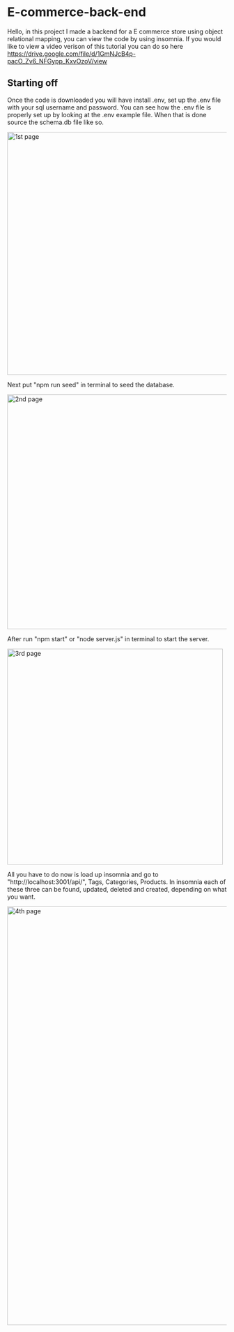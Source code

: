 # E-commerce-back-end
Hello, in this project I made a backend for a E commerce store using object relational mapping, you can view the code by using insomnia. If you would like to view a video verison of this tutorial you can do so here https://drive.google.com/file/d/1GmNJcB4p-pacO_Zv6_NFGypp_KxvOzoV/view

## Starting off

Once the code is downloaded you will have install .env, set up the .env file with your sql username and password. You can see how the .env file is properly set up by looking at the .env example file. When that is done source the schema.db file like so.

<img width="557" alt="1st page" src="https://user-images.githubusercontent.com/112913338/220767019-9bee460a-a321-4e7c-bbcf-2a3a6451a007.PNG">

Next put "npm run seed" in terminal to seed the database.

<img width="538" alt="2nd page" src="https://user-images.githubusercontent.com/112913338/220767266-4b774225-943e-44d7-971e-4a7bbc9dd338.PNG">

After run "npm start" or "node server.js" in terminal to start the server.

<img width="495" alt="3rd page" src="https://user-images.githubusercontent.com/112913338/220767651-d29f842b-ad9c-4e27-bdbf-492a08cfb04c.PNG">

All you have to do now is load up insomnia and go to "http://localhost:3001/api/", Tags, Categories, Products. In insomnia each of these three can be found, updated, deleted and created, depending on what you want. 

<img width="960" alt="4th page" src="https://user-images.githubusercontent.com/112913338/220768792-bd2cc7c1-3b85-498c-ab86-350cf109e9f2.PNG">
